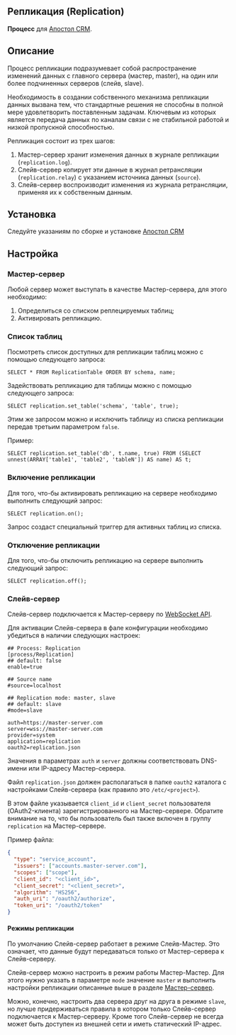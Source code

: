 Репликация (Replication)
-
**Процесс** для [Апостол CRM](https://github.com/apostoldevel/apostol-crm).

Описание
-
Процесс репликации подразумевает собой распространение изменений данных с главного сервера (мастер, master), на один или более подчиненных серверов (слейв, slave).

Необходимость в создании собственного механизма репликации данных вызвана тем, что стандартные решения не способны в полной мере удовлетворить поставленным задачам. Ключевым из которых является передача данных по каналам связи с не стабильной работой и низкой пропускной способностью.

Репликация состоит из трех шагов:

1. Мастер-сервер хранит изменения данных в журнале репликации (`replication.log`).
2. Слейв-сервер копирует эти данные в журнал ретрансляции (`replication.relay`) с указанием источника данных (`source`).
3. Слейв-сервер воспроизводит изменения из журнала ретрансляции, применяя их к собственным данным.

Установка
-
Следуйте указаниям по сборке и установке [Апостол CRM](https://github.com/apostoldevel/apostol-crm#%D1%81%D0%B1%D0%BE%D1%80%D0%BA%D0%B0-%D0%B8-%D1%83%D1%81%D1%82%D0%B0%D0%BD%D0%BE%D0%B2%D0%BA%D0%B0)

Настройка
-

### Мастер-сервер

Любой сервер может выступать в качестве Мастер-сервера, для этого необходимо:

1. Определиться со списком реплецируемых таблиц;
1. Активировать репликацию.

### Список таблиц

Посмотреть список доступных для репликации таблиц можно с помощью следующего запроса:

```postgresql
SELECT * FROM ReplicationTable ORDER BY schema, name;
```

Задействовать репликацию для таблицы можно с помощью следующего запроса:

```postgresql
SELECT replication.set_table('schema', 'table', true);
```
Этим же запросом можно и исключить таблицу из списка репликации передав третьим параметром `false`.

Пример:

```postgresql
SELECT replication.set_table('db', t.name, true) FROM (SELECT unnest(ARRAY['table1', 'table2', 'tableN']) AS name) AS t;
```

### Включение репликации

Для того, что-бы активировать репликацию на сервере необходимо выполнить следующий запрос:

```postgresql
SELECT replication.on();
```

Запрос создаст специальный триггер для активных таблиц из списка.

### Отключение репликации

Для того, что-бы отключить репликацию на сервере выполнить следующий запрос:

```postgresql
SELECT replication.off();
```

### Слейв-сервер

Слейв-сервер подключается к Мастер-серверу по [WebSocket API](https://github.com/apostoldevel/module-WebSocketAPI).

Для активации Слейв-сервера в фале конфигурации необходимо убедиться в наличии следующих настроек:
```
## Process: Replication
[process/Replication]
## default: false
enable=true

## Source name
#source=localhost

## Replication mode: master, slave
## default: slave
#mode=slave

auth=https://master-server.com
server=wss://master-server.com
provider=system
application=replication
oauth2=replication.json
```

Значения в параметрах `auth` и `server` должны соответствовать DNS-имени или IP-адресу Мастер-сервера.

Файл `replication.json` должен располагаться в папке `oauth2` каталога с настройками Слейв-сервера (как правило это `/etc/<project>`).

В этом файле указывается `client_id` и `client_secret` пользователя (OAuth2-клиента) зарегистрированного на Мастер-сервере. Обратите внимание на то, что бы пользователь был также включен в группу `replication` на Мастер-сервере.

Пример файла:

```json
{
  "type": "service_account",
  "issuers": ["accounts.master-server.com"],
  "scopes": ["scope"],
  "client_id": "<client_id>",
  "client_secret": "<client_secret>",
  "algorithm": "HS256",
  "auth_uri": "/oauth2/authorize",
  "token_uri": "/oauth2/token"
}
```

#### Режимы репликации

По умолчанию Слейв-сервер работает в режиме Слейв-Мастер. Это означает, что данные будут передаваться только от Мастер-сервера к Слейв-серверу.

Слейв-сервер можно настроить в режим работы Мастер-Мастер. Для этого нужно указать в параметре `mode` значение `master` и выполнить настройки репликации описанные выше в разделе [Мастер-сервер](#Мастер-сервер).

Можно, конечно, настроить два сервера друг на друга в режиме `slave`, но лучше придерживаться правила в котором только Слейв-сервер подключается к Мастер-серверу. Кроме того Слейв-сервер не всегда может быть доступен из внешней сети и иметь статический IP-адрес.